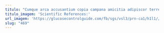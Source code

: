 ```yaml
---
titulo: "Cumque arca accusantium copia campana amicitia adipiscor terreo. Distinctio cultura vesco strenuus. Ea quas argumentum alioqui."
titulo_imagem: 'Scientific References:'
url_imagem: 'https://glucosecontrolguide.com/fb/sgs/vsl3/prn-ca1/h1l1//images/refs.webp'
slug: "469"
---
```

